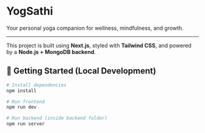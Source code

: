 # YogSathi

Your personal yoga companion for wellness, mindfulness, and growth.

---

This project is built using **Next.js**, styled with **Tailwind CSS**, and powered by a **Node.js + MongoDB backend**.

## 🚀 Getting Started (Local Development)

```bash
# Install dependencies
npm install

# Run frontend
npm run dev

# Run backend (inside backend folder)
npm run server
